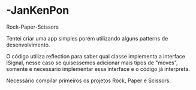 # -JanKenPon
Rock-Paper-Scissors

Tentei criar uma app simples porém utilizando alguns patterns de desenvolvimento. </br>

O código utiliza reflection para saber qual classe implementa a interface ISignal, nesse caso se quisessemos adicionar mais tipos de "moves", somente é necessário implementar essa interface e o código já interpreta. </br>

Necessário compilar primeiros os projetos Rock, Paper e Scissors.
